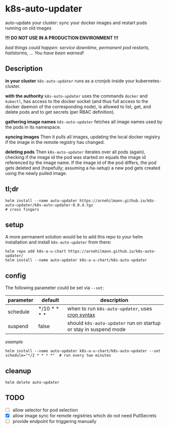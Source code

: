 # k8s-auto-updater

auto-update your cluster: sync your docker images and restart pods running on old images

**!!! DO NOT USE IN A PRODUCTION ENVIRONMENT !!!**

*bad things could happen: service downtime, permanent pod restarts, hailstorms, ... You have been warned!*


## Description

**in your cluster**
`k8s-auto-updater` runs as a cronjob inside your kubernetes-cluster.

**with the authority**
`k8s-auto-updater` uses the commands `docker` and `kubectl`, has
access to the docker socket (and thus full access to the docker daemon of the corresponding node),
is allowed to list, get, and delete pods and to get secrets (per RBAC definition).

**gathering image names**
`k8s-auto-updater` fetches all image names used by the pods in its namespace.

**syncing images**
Then it pulls all images, updating the local docker registry if the image in the remote registry has changed.

**deleting pods**
Then `k8s-auto-updater` iterates over all pods (again), checking if the image id the pod was started on equals
the image id referenced by the image name. If the image id of the pod differs, the pod gets deleted and
(hopefully; assuming a ha-setup) a new pod gets created using the newly pulled image.


## tl;dr

```
helm install --name auto-updater https://arnehilmann.github.io/k8s-auto-updater/k8s-auto-updater-0.0.4.tgz
# cross fingers
```


## setup

A more permanent solution would be to add this repo to your helm installation and install `k8s-auto-updater` from there:

```
helm repo add k8s-a-u-chart https://arnehilmann.github.io/k8s-auto-updater/
helm install --name auto-updater k8s-a-u-chart/k8s-auto-updater
```


## config

The following parameter could be set via `--set`:

parameter | default | description
--------- | ------- | -----------
schedule | \*/10 \* \* \* \* | when to run `k8s-auto-updater`, uses [cron syntax](https://en.wikipedia.org/wiki/Cron#Overview)
suspend  | false             | should `k8s-auto-updater` run on startup or stay in suspend mode

*example*
```
helm install --name auto-updater k8s-a-u-chart/k8s-auto-updater --set schedule="*/2 * * * *"  # run every two minutes
```


## cleanup

```
helm delete auto-updater
```


## TODO

- [ ] allow selector for pod selection
- [x] allow image sync for remote registries which do not need PullSecrets
- [ ] provide endpoint for triggering manually
